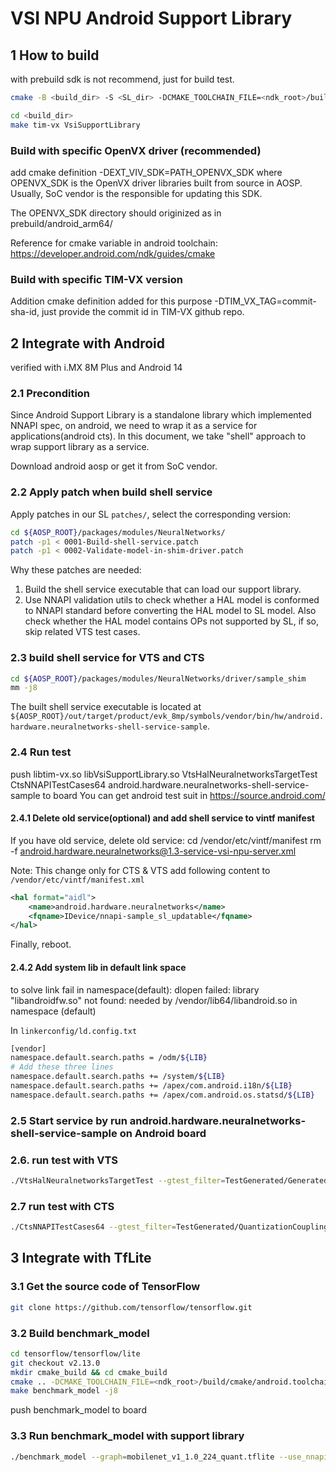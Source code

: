 # VSI NPU Android Support Library

## 1 How to build

with prebuild sdk is not recommend, just for build test.

```sh
cmake -B <build_dir> -S <SL_dir> -DCMAKE_TOOLCHAIN_FILE=<ndk_root>/build/cmake/android.toolchain.cmake -DANDROID_ABI=arm64-v8a -DANDROID_PLATFORM=android-34

cd <build_dir>
make tim-vx VsiSupportLibrary
```
### Build with specific OpenVX driver (recommended)

add cmake definition -DEXT_VIV_SDK=PATH_OPENVX_SDK where OPENVX_SDK is the OpenVX driver libraries built from source in AOSP. Usually, SoC vendor is the responsible for updating this SDK.

The OPENVX_SDK directory should originized as in prebuild/android_arm64/

Reference for cmake variable in android toolchain: <https://developer.android.com/ndk/guides/cmake>

### Build with specific TIM-VX version

Addition cmake definition added for this purpose -DTIM_VX_TAG=commit-sha-id, just provide the commit id in TIM-VX github repo.

## 2 Integrate with Android

verified with i.MX 8M Plus and Android 14

### 2.1 Precondition

Since Android Support Library is a standalone library which implemented NNAPI spec, on android, we need to
wrap it as a service for applications(android cts). In this document, we take "shell" approach to wrap support library as a service.

Download android aosp or get it from SoC vendor.

### 2.2 Apply patch when build shell service

Apply patches in our SL `patches/`, select the corresponding version:

```sh
cd ${AOSP_ROOT}/packages/modules/NeuralNetworks/
patch -p1 < 0001-Build-shell-service.patch
patch -p1 < 0002-Validate-model-in-shim-driver.patch
```

Why these patches are needed:

1. Build the shell service executable that can load our support library.
2. Use NNAPI validation utils to check whether a HAL model is conformed to NNAPI standard before converting the HAL model to SL model. Also check whether the HAL model contains OPs not supported by SL, if so, skip related VTS test cases.

### 2.3 build shell service for VTS and CTS

```sh
cd ${AOSP_ROOT}/packages/modules/NeuralNetworks/driver/sample_shim
mm -j8
```

The built shell service executable is located at `${AOSP_ROOT}/out/target/product/evk_8mp/symbols/vendor/bin/hw/android.hardware.neuralnetworks-shell-service-sample`.

### 2.4 Run test

push libtim-vx.so libVsiSupportLibrary.so VtsHalNeuralnetworksTargetTest CtsNNAPITestCases64 android.hardware.neuralnetworks-shell-service-sample to board
You can get android test suit in <https://source.android.com/>

#### 2.4.1 Delete old service(optional) and add shell service to vintf manifest

If you have old service, delete old service:
cd /vendor/etc/vintf/manifest
rm -f android.hardware.neuralnetworks@1.3-service-vsi-npu-server.xml

Note: This change only for CTS & VTS
add following content to `/vendor/etc/vintf/manifest.xml`

```xml
<hal format="aidl">
    <name>android.hardware.neuralnetworks</name>
    <fqname>IDevice/nnapi-sample_sl_updatable</fqname>
</hal>
```

Finally, reboot.

#### 2.4.2 Add system lib in default link space

to solve link fail in namespace(default): dlopen failed: library "libandroidfw.so" not found: needed by /vendor/lib64/libandroid.so in namespace (default)

In `linkerconfig/ld.config.txt`

```sh
[vendor]
namespace.default.search.paths = /odm/${LIB}
# Add these three lines
namespace.default.search.paths += /system/${LIB}
namespace.default.search.paths += /apex/com.android.i18n/${LIB}
namespace.default.search.paths += /apex/com.android.os.statsd/${LIB}
```

### 2.5 Start service by run android.hardware.neuralnetworks-shell-service-sample on Android board

### 2.6. run test with VTS

```sh
./VtsHalNeuralnetworksTargetTest --gtest_filter=TestGenerated/GeneratedTest.Test/android_hardware_neuralnetworks_IDevice_nnapi_sample_sl_updatable_reshape
```

### 2.7 run test with CTS

```sh
./CtsNNAPITestCases64 --gtest_filter=TestGenerated/QuantizationCouplingTest*
```

## 3 Integrate with TfLite

### 3.1 Get the source code of TensorFlow

```sh
git clone https://github.com/tensorflow/tensorflow.git
```

### 3.2 Build benchmark_model

```sh
cd tensorflow/tensorflow/lite
git checkout v2.13.0
mkdir cmake_build && cd cmake_build
cmake .. -DCMAKE_TOOLCHAIN_FILE=<ndk_root>/build/cmake/android.toolchain.cmake -DANDROID_ABI=arm64-v8a
make benchmark_model -j8
```

push benchmark_model to board

### 3.3 Run benchmark_model with support library

```sh
./benchmark_model --graph=mobilenet_v1_1.0_224_quant.tflite --use_nnapi=true --nnapi_support_library_path=/vendor/lib64/libVsiSupportLibrary.so --nnapi_accelerator_name=vsi-device-0
```